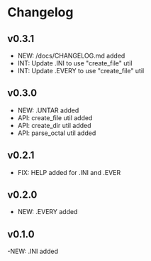 Changelog
=

v0.3.1
-
 - NEW: /docs/CHANGELOG.md added
 - INT: Update .INI to use "create_file" util
 - INT: Update .EVERY to use "create_file" util

v0.3.0
-
 - NEW: .UNTAR added
 - API: create_file util added
 - API: create_dir util added
 - API: parse_octal util added

v0.2.1
-
 - FIX: HELP added for .INI and .EVER
 
v0.2.0
-
 - NEW: .EVERY added
 
v0.1.0
-
  -NEW: .INI added
